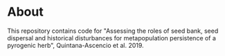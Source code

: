 # About
This repository contains code for "Assessing the roles of seed bank, seed dispersal and historical disturbances for metapopulation persistence of a pyrogenic herb", Quintana-Ascencio et al. 2019.
